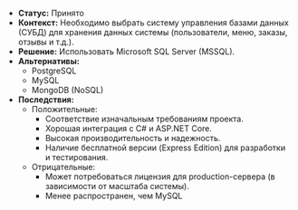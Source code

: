 - **Статус:** Принято
- **Контекст:** Необходимо выбрать систему управления базами данных (СУБД) для хранения данных системы (пользователи, меню, заказы, отзывы и т.д.).
- **Решение:** Использовать Microsoft SQL Server (MSSQL).
- **Альтернативы:**
    - PostgreSQL
    - MySQL
    - MongoDB (NoSQL)
- **Последствия:**
    - Положительные:
        - Соответствие изначальным требованиям проекта.
        - Хорошая интеграция с C# и ASP.NET Core.
        - Высокая производительность и надежность.
        - Наличие бесплатной версии (Express Edition) для разработки и тестирования.
    - Отрицательные:
        - Может потребоваться лицензия для production-сервера (в зависимости от масштаба системы).
        - Менее распространен, чем MySQL